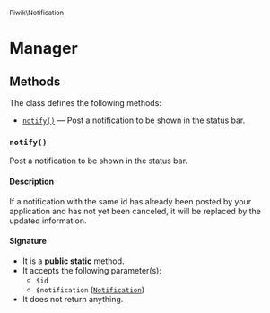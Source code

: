 <small>Piwik\Notification</small>

Manager
=======


Methods
-------

The class defines the following methods:

- [`notify()`](#notify) &mdash; Post a notification to be shown in the status bar.

### `notify()` <a name="notify"></a>

Post a notification to be shown in the status bar.

#### Description

If a notification with the same id has already been posted
by your application and has not yet been canceled, it will be replaced by the updated information.

#### Signature

- It is a **public static** method.
- It accepts the following parameter(s):
    - `$id`
    - `$notification` ([`Notification`](../../Piwik/Notification.md))
- It does not return anything.

